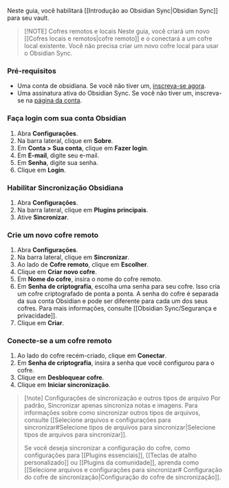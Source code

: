 Neste guia, você habilitará [[Introdução ao Obsidian Sync|Obsidian Sync]] para seu vault.

> [!NOTE] Cofres remotos e locais
> Neste guia, você criará um novo [[Cofres locais e remotos|cofre remoto]] e o conectará a um cofre local existente. Você não precisa criar um novo cofre local para usar o Obsidian Sync.

### Pré-requisitos

- Uma conta de obsidiana. Se você não tiver um, [inscreva-se agora](https://obsidian.md/account#mode=signup).
- Uma assinatura ativa do Obsidian Sync. Se você não tiver um, inscreva-se na [página da conta](https://obsidian.md/account).

### Faça login com sua conta Obsidian

1. Abra **Configurações**.
2. Na barra lateral, clique em **Sobre**.
3. Em **Conta > Sua conta**, clique em **Fazer login**.
4. Em **E-mail**, digite seu e-mail.
5. Em **Senha**, digite sua senha.
6. Clique em **Login**.

### Habilitar Sincronização Obsidiana

1. Abra **Configurações**.
2. Na barra lateral, clique em **Plugins principais**.
3. Ative **Sincronizar**.

### Crie um novo cofre remoto

1. Abra **Configurações**.
2. Na barra lateral, clique em **Sincronizar**.
3. Ao lado de **Cofre remoto**, clique em **Escolher**.
4. Clique em **Criar novo cofre**.
5. Em **Nome do cofre**, insira o nome do cofre remoto.
6. Em **Senha de criptografia**, escolha uma senha para seu cofre. Isso cria um cofre criptografado de ponta a ponta. A senha do cofre é separada da sua conta Obsidian e pode ser diferente para cada um dos seus cofres. Para mais informações, consulte [[Obsidian Sync/Segurança e privacidade]].
7. Clique em **Criar**.

### Conecte-se a um cofre remoto

1. Ao lado do cofre recém-criado, clique em **Conectar**.
2. Em **Senha de criptografia**, insira a senha que você configurou para o cofre.
3. Clique em **Desbloquear cofre**.
4. Clique em **Iniciar sincronização**.

> [!note] Configurações de sincronização e outros tipos de arquivo
> Por padrão, Sincronizar apenas sincroniza notas e imagens. Para informações sobre como sincronizar outros tipos de arquivos, consulte [[Selecione arquivos e configurações para sincronizar#Selecione tipos de arquivos para sincronizar|Selecione tipos de arquivos para sincronizar]].
>
> Se você deseja sincronizar a configuração do cofre, como configurações para [[Plugins essenciais]], [[Teclas de atalho personalizado]] ou [[Plugins da comunidade]], aprenda como [[Selecione arquivos e configurações para sincronizar# Configuração do cofre de sincronização|Configuração do cofre de sincronização]].